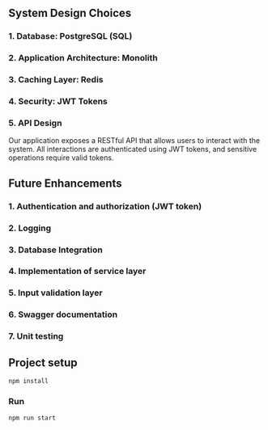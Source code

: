 ## System Design Choices

### 1. Database: PostgreSQL (SQL)

### 2. Application Architecture: Monolith

### 3. Caching Layer: Redis

### 4. Security: JWT Tokens

### 5. API Design
Our application exposes a RESTful API that allows users to interact with the system. All interactions are authenticated using JWT tokens, and sensitive operations require valid tokens.

## Future Enhancements
### 1. Authentication and authorization (JWT token)
### 2. Logging
### 3. Database Integration 
### 4. Implementation of service layer
### 5. Input validation layer
### 6. Swagger documentation
### 7. Unit testing

## Project setup
```
npm install
```

### Run
```
npm run start
```